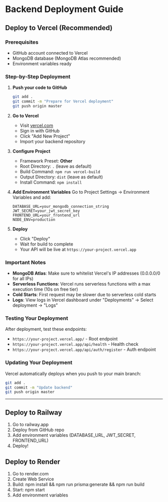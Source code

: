 # Backend Deployment Guide

## Deploy to Vercel (Recommended)

### Prerequisites
- GitHub account connected to Vercel
- MongoDB database (MongoDB Atlas recommended)
- Environment variables ready

### Step-by-Step Deployment

1. **Push your code to GitHub**
   ```bash
   git add .
   git commit -m "Prepare for Vercel deployment"
   git push origin master
   ```

2. **Go to Vercel**
   - Visit [vercel.com](https://vercel.com)
   - Sign in with GitHub
   - Click "Add New Project"
   - Import your backend repository

3. **Configure Project**
   - Framework Preset: **Other**
   - Root Directory: `.` (leave as default)
   - Build Command: `npm run vercel-build`
   - Output Directory: `dist` (leave as default)
   - Install Command: `npm install`

4. **Add Environment Variables**
   Go to Project Settings → Environment Variables and add:
   ```
   DATABASE_URL=your_mongodb_connection_string
   JWT_SECRET=your_jwt_secret_key
   FRONTEND_URL=your_frontend_url
   NODE_ENV=production
   ```

5. **Deploy**
   - Click "Deploy"
   - Wait for build to complete
   - Your API will be live at `https://your-project.vercel.app`

### Important Notes

- **MongoDB Atlas**: Make sure to whitelist Vercel's IP addresses (0.0.0.0/0 for all IPs)
- **Serverless Functions**: Vercel runs serverless functions with a max execution time (10s on free tier)
- **Cold Starts**: First request may be slower due to serverless cold starts
- **Logs**: View logs in Vercel dashboard under "Deployments" → Select deployment → "Logs"

### Testing Your Deployment

After deployment, test these endpoints:
- `https://your-project.vercel.app/` - Root endpoint
- `https://your-project.vercel.app/api/health` - Health check
- `https://your-project.vercel.app/api/auth/register` - Auth endpoint

### Updating Your Deployment

Vercel automatically deploys when you push to your main branch:
```bash
git add .
git commit -m "Update backend"
git push origin master
```

---

## Deploy to Railway

1. Go to railway.app
2. Deploy from GitHub repo
3. Add environment variables (DATABASE_URL, JWT_SECRET, FRONTEND_URL)
4. Deploy!

## Deploy to Render

1. Go to render.com
2. Create Web Service
3. Build: npm install && npm run prisma:generate && npm run build
4. Start: npm start
5. Add environment variables
